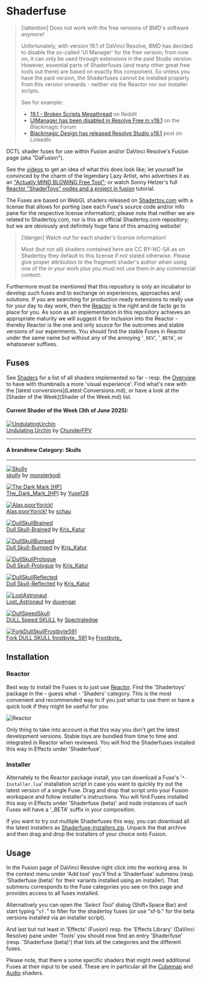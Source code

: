 # Shaderfuse

> [!attention] Does not work with the free versions of BMD's software anymore!
>
> Unfortunately, with version 19.1 of DaVinci Resolve, BMD has decided to disable the so-called 'UI Manager' for the free version; from now on, it can only be used through extensions in the paid Studio version. However, essential parts of Shaderfuses (and many other great free tools out there) are based on exactly this component. So unless you have the paid version, the Shaderfuses cannot be installed properly from this version onwards - neither via the Reactor nor our installer scripts.
>
> See for example:
> - [19.1 - Broken Scripts Megathread](https://www.reddit.com/r/davinciresolve/comments/1gpo20i/191_broken_scripts_megathread/) on Reddit
> - [UIManager has been disabled in Resolve Free in v19.1](https://forum.blackmagicdesign.com/viewtopic.php?f=12&t=213158) on the Blackmagic Forum
> - [Blackmagic Design has released Resolve Studio v19.1](https://www.linkedin.com/posts/andrewhazelden_hello-after-several-months-of-development-activity-7262128142125793280-Jd8b/) post on LinkedIn


DCTL shader fuses for use within Fusion and/or DaVinci Resolve's Fusion page (aka "DaFusion").

See the [videos](Videos.md) to get an idea of what this does look like; let yourself be convinced by the charm of the legendary Lazy Artist, who advertises it as an ["Actually MIND BLOWING Free Tool"](https://www.youtube.com/watch?v=vb57Sgh0dtM); or watch Sonny Helzer's full [Reactor "ShaderToys" nodes and a project in fusion](https://www.youtube.com/watch?v=87bNprz53CE) tutorial.

The Fuses are based on WebGL shaders released on [Shadertoy.com](https://www.shadertoy.com/) with a license that allows for porting (see each Fuse's source code and/or info pane for the respective license information); please note that neither we are related to Shadertoy.com, nor is this an official Shadertoy.com repository; but we are obviously and definitely huge fans of this amazing website!

> [!danger] Watch out for each shader's license information!
>
> Most (but not all) shaders contained here are CC BY-NC-SA as on Shadertoy they default to this license if not stated otherwise. Please give proper attribution to the fragment shader's author when using one of the in your work plus you must not use them in any commercial context.

Furthermore must be mentioned that this repository is only an incubator to develop such fuses and to exchange on experiences, approaches and solutions. If you are searching for production ready extensions to really use for your day to day work, then the [Reactor](https://www.steakunderwater.com/wesuckless/viewtopic.php?f=32&t=1814) is the right and de facto go to place for you. As soon as an implementation in this repository achieves an appropriate maturity we will suggest it for inclusion into the Reactor - thereby Reactor is the one and only source for the outcomes and stable versions of our experiments. You should find the stable Fuses in Reactor under the same name but without any of the annoying '`_DEV`', '`_BETA`', or whatsoever suffixes.

## Fuses

See [Shaders](Shaders.md) for a list of all shaders implemented so far - resp. the [Overview](Overview.md) to have with thumbnails a more 'visual experience'. Find what's new with the [latest conversions](Latest Conversions.md), or have a look at the [Shader of the Week](Shader of the Week.md) list.


#### Current Shader of the Week (3th of June 2025):

[![UndulatingUrchin](ShaderOfTheWeek/UndulatingUrchin.gif)](ShaderOfTheWeek/UndulatingUrchin.md) <br>
[Undulating Urchin](ShaderOfTheWeek/UndulatingUrchin.md) by [ChunderFPV](https://www.shadertoy.com/user/ChunderFPV)

<center>
</center>

----
#### A brandnew Category: Skulls
----
[![Skully](Skulls/Skully.gif)](Skulls/Skully.md) <br>
[skully](Skulls/skully.md) by [monsterkodi](https://www.shadertoy.com/user/monsterkodi)

[![The Dark Mark [HP]](Skulls/TheDarkMarkHp.gif)](Skulls/TheDarkMarkHp.md) <br>
[The_Dark_Mark_[HP]](Skulls/TheDarkMarkHp.md) by [Yusef28](https://www.shadertoy.com/user/Yusef28)

[![Alas,poorYorick!](Skulls/AlasPoorYorick.gif)](Skulls/AlasPoorYorick.md) <br>
[Alas,poorYorick!](Skulls/AlasPoorYorick.md) by [schau](https://www.shadertoy.com/user/schau)

[![DullSkullBrained](Skulls/DullSkullBrained.gif)](Skulls/DullSkullBrained.md) <br>
[Dull Skull-Brained](Skulls/DullSkullBrained.md) by [Kris_Katur](https://www.shadertoy.com/user/Kris_Katur)

[![DullSkullBumped](Skulls/DullSkullBumped.gif)](Skulls/DullSkullBrained.md) <br>
[Dull Skull-Bumped](Skulls/DullSkullBumped.md) by [Kris_Katur](https://www.shadertoy.com/user/Kris_Katur)

[![DullSkullPrologue](Skulls/DullSkullPrologue.gif)](Skulls/DullSkullPrologue.md) <br>
[Dull Skull-Prologue](Skulls/DullSkullPrologue.md) by [Kris_Katur](https://www.shadertoy.com/user/Kris_Katur)

[![DullSkullReflected](Skulls/DullSkullReflected.gif)](Skulls/DullSkullReflected.md) <br>
[Dull Skull-Reflected](Skulls/DullSkullReflected.md) by [Kris_Katur](https://www.shadertoy.com/user/Kris_Katur)

[![LostAstronaut](Skulls/LostAstronaut.gif)](Skulls/LostAstronaut.md) <br>
[Lost_Astronaut](Skulls/LostAstronaut.md) by [duvengar](https://www.shadertoy.com/user/duvengar)

[![DullSpeedSkull](Skulls/DullSpeedSkull.gif)](Skulls/DullSpeedSkull.md) <br>
[DULL Speed SKULL](Skulls/DullSpeedSkull.md) by [Spectraledge](https://www.shadertoy.com/user/Spectraledge)

[![ForkDullSkullFrostbyte591](Skulls/ForkDullSkullFrostbyte591.gif)](Skulls/ForkDullSkullFrostbyte591.md) <br>
[Fork DULL SKULL frostbyte_ 591](Skulls/ForkDullSkullFrostbyte591.md) by [Frostbyte_](https://www.shadertoy.com/user/Frostbyte_)

## Installation

### Reactor

Best way to install the Fuses is to just use [Reactor](https://www.steakunderwater.com/wesuckless/viewtopic.php?f=32&t=1814). Find the 'Shadertoys' package in the - guess what - 'Shaders' category. This is the most convenient and recommended way to if you just what to use them or have a quick look if they might be useful for you.

![Reactor](Reactor.png)

Only thing to take into account is that this way you don't get the latest development versions. Stable toys are bundled from time to time and integrated in Reactor when reviewed. You will find the Shaderfuses installed this way in Effects under 'Shaderfuse'.

### Installer

Alternately to the Reactor package install, you can download a Fuse's '`*-Installer.lua`' installation script in case you want to quickly try out the latest version of a single Fuse. Drag and drop that script onto your Fusion workspace and follow installer's instructions. You will find Fuses installed this way in Effects under 'Shaderfuse (beta)' and node instances of such Fuses will have a '_BETA' suffix in your composition.

If you want to try out multiple Shaderfuses this way, you can download all the latest installers as [Shaderfuse-Installers.zip](Shaderfuse-Installers.zip). Unpack the that archive and then drag and drop the installers of your choice onto Fusion.


## Usage

In the Fusion page of DaVinci Resolve right click into the working area. In the context menu under 'Add tool' you'll find a 'Shaderfuse' submenu (resp. 'Shaderfuse (beta)' for their variants installed using an installer). That submenu corresponds to the Fuse categories you see on this page and provides access to all fuses installed.

Alternatively you can open the *'Select Tool'* dialog (Shift+Space Bar) and start typing "`sf.`" to filter for the shadertoy fuses (or use "sf-b." for the beta versions installed via an installer script).

And last but not least in 'Effects' (Fusion) resp. the 'Effects Library' (DaVinci Resolve) pane under 'Tools' you should now find an entry 'Shaderfuse' (resp. 'Shaderfuse (beta)') that lists all the categories and the different fuses.

Please note, that there a some specific shaders that might need additional Fuses at their input to be used. These are in particular all the [Cubemap](Cubemap/README.md) and [Audio](Audio/README.md) shaders.
